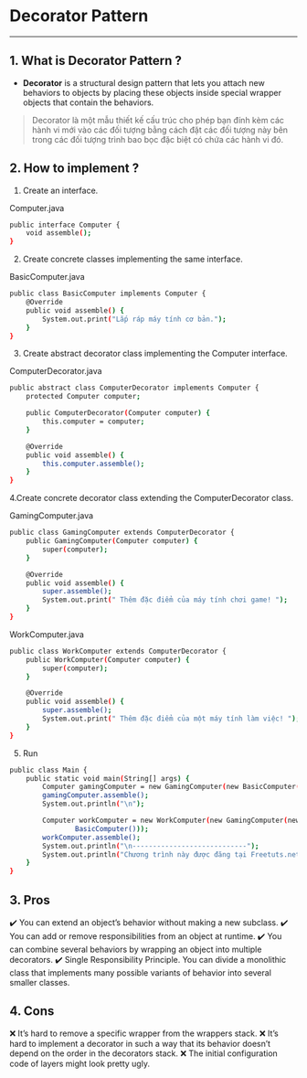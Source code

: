 # Decorator Pattern

---

## 1. What is Decorator Pattern ?

- **Decorator** is a structural design pattern that lets you attach new behaviors to objects by placing these objects inside special wrapper objects that contain the behaviors.

> Decorator là một mẫu thiết kế cấu trúc cho phép bạn đính kèm các hành vi mới vào các đối tượng bằng cách đặt các đối tượng này bên trong các đối tượng trình bao bọc đặc biệt có chứa các hành vi đó.

## 2. How to implement ?

1. Create an interface.

Computer.java

```sh
public interface Computer {
    void assemble();
}
```

2. Create concrete classes implementing the same interface.

BasicComputer.java

```sh
public class BasicComputer implements Computer {
    @Override
    public void assemble() {
        System.out.print("Lắp ráp máy tính cơ bản.");
    }
}
```

3. Create abstract decorator class implementing the Computer interface.

ComputerDecorator.java

```sh
public abstract class ComputerDecorator implements Computer {
    protected Computer computer;

    public ComputerDecorator(Computer computer) {
        this.computer = computer;
    }

    @Override
    public void assemble() {
        this.computer.assemble();
    }
}
```

4.Create concrete decorator class extending the ComputerDecorator class.

GamingComputer.java

```sh
public class GamingComputer extends ComputerDecorator {
    public GamingComputer(Computer computer) {
        super(computer);
    }

    @Override
    public void assemble() {
        super.assemble();
        System.out.print(" Thêm đặc điểm của máy tính chơi game! ");
    }
}
```

WorkComputer.java

```sh
public class WorkComputer extends ComputerDecorator {
    public WorkComputer(Computer computer) {
        super(computer);
    }

    @Override
    public void assemble() {
        super.assemble();
        System.out.print(" Thêm đặc điểm của một máy tính làm việc! ");
    }
}
```

5. Run

```sh
public class Main {
    public static void main(String[] args) {
        Computer gamingComputer = new GamingComputer(new BasicComputer());
        gamingComputer.assemble();
        System.out.println("\n");

        Computer workComputer = new WorkComputer(new GamingComputer(new
                BasicComputer()));
        workComputer.assemble();
        System.out.println("\n----------------------------");
        System.out.println("Chương trình này được đăng tại Freetuts.net");
    }
}

```

## 3. Pros

✔️ You can extend an object’s behavior without making a new subclass.
✔️ You can add or remove responsibilities from an object at runtime.
✔️ You can combine several behaviors by wrapping an object into multiple decorators.
✔️ Single Responsibility Principle. You can divide a monolithic class that implements many possible variants of behavior into several smaller classes.

## 4. Cons

❌ It’s hard to remove a specific wrapper from the wrappers stack.
❌ It’s hard to implement a decorator in such a way that its behavior doesn’t depend on the order in the decorators stack.
❌ The initial configuration code of layers might look pretty ugly.
